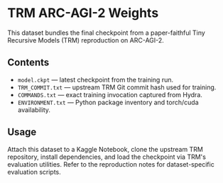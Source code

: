 # TRM ARC-AGI-2 Weights

This dataset bundles the final checkpoint from a paper-faithful Tiny Recursive Models (TRM) reproduction on ARC-AGI-2.

## Contents

- `model.ckpt` — latest checkpoint from the training run.
- `TRM_COMMIT.txt` — upstream TRM Git commit hash used for training.
- `COMMANDS.txt` — exact training invocation captured from Hydra.
- `ENVIRONMENT.txt` — Python package inventory and torch/cuda availability.

## Usage

Attach this dataset to a Kaggle Notebook, clone the upstream TRM repository, install dependencies, and load the checkpoint via TRM's evaluation utilities. Refer to the reproduction notes for dataset-specific evaluation scripts.

